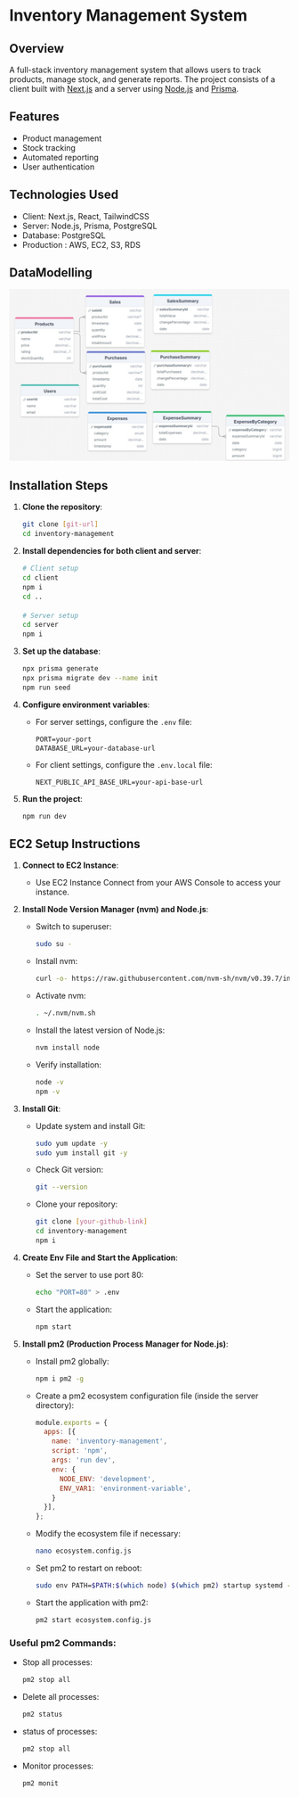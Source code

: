 # Inventory Management System

## Overview
A full-stack inventory management system that allows users to track products, manage stock, and generate reports. The project consists of a client built with [Next.js](https://nextjs.org/) and a server using [Node.js](https://nodejs.org/) and [Prisma](https://www.prisma.io/).

## Features
- Product management
- Stock tracking
- Automated reporting
- User authentication

## Technologies Used
- Client: Next.js, React, TailwindCSS
- Server: Node.js, Prisma, PostgreSQL
- Database: PostgreSQL
- Production : AWS, EC2, S3, RDS

## DataModelling
![Schema Relations](server/assets/schema-relations.jpg)



## Installation Steps

1. **Clone the repository**:
    ```bash
    git clone [git-url]
    cd inventory-management
    ```

2. **Install dependencies for both client and server**:
    ```bash
    # Client setup
    cd client
    npm i
    cd ..

    # Server setup
    cd server
    npm i
    ```

3. **Set up the database**:
    ```bash
    npx prisma generate
    npx prisma migrate dev --name init
    npm run seed
    ```

4. **Configure environment variables**:
    - For server settings, configure the `.env` file:
        ```plaintext
        PORT=your-port
        DATABASE_URL=your-database-url
        ```
    - For client settings, configure the `.env.local` file:
        ```plaintext
        NEXT_PUBLIC_API_BASE_URL=your-api-base-url
        ```

5. **Run the project**:
    ```bash
    npm run dev
    ```

## EC2 Setup Instructions

1. **Connect to EC2 Instance**:
    - Use EC2 Instance Connect from your AWS Console to access your instance.

2. **Install Node Version Manager (nvm) and Node.js**:
    - Switch to superuser:
      ```bash
      sudo su -
      ```
    - Install nvm:
      ```bash
      curl -o- https://raw.githubusercontent.com/nvm-sh/nvm/v0.39.7/install.sh | bash
      ```
    - Activate nvm:
      ```bash
      . ~/.nvm/nvm.sh
      ```
    - Install the latest version of Node.js:
      ```bash
      nvm install node
      ```
    - Verify installation:
      ```bash
      node -v
      npm -v
      ```

3. **Install Git**:
    - Update system and install Git:
      ```bash
      sudo yum update -y
      sudo yum install git -y
      ```
    - Check Git version:
      ```bash
      git --version
      ```
    - Clone your repository:
      ```bash
      git clone [your-github-link]
      cd inventory-management
      npm i
      ```

4. **Create Env File and Start the Application**:
    - Set the server to use port 80:
      ```bash
      echo "PORT=80" > .env
      ```
    - Start the application:
      ```bash
      npm start
      ```

5. **Install pm2 (Production Process Manager for Node.js)**:
    - Install pm2 globally:
      ```bash
      npm i pm2 -g
      ```
    - Create a pm2 ecosystem configuration file (inside the server directory):
      ```javascript
      module.exports = {
        apps: [{
          name: 'inventory-management',
          script: 'npm',
          args: 'run dev',
          env: {
            NODE_ENV: 'development',
            ENV_VAR1: 'environment-variable',
          }
        }],
      };
      ```
    - Modify the ecosystem file if necessary:
      ```bash
      nano ecosystem.config.js
      ```
    - Set pm2 to restart on reboot:
      ```bash
      sudo env PATH=$PATH:$(which node) $(which pm2) startup systemd -u $USER --hp $(eval echo ~$USER)
      ```
    - Start the application with pm2:
      ```bash
      pm2 start ecosystem.config.js
      ```

### Useful pm2 Commands:
- Stop all processes:
  ```bash
  pm2 stop all
  ```

- Delete all processes:
  ```bash
  pm2 status
  ```

- status of processes:
  ```bash
  pm2 stop all
  ```

- Monitor processes:
  ```bash
  pm2 monit
  ```


